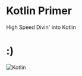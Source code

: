 # Kotlin Primer

High Speed Divin' into Kotlin

# :)

![Kotlin](https://logos-download.com/wp-content/uploads/2016/10/Kotlin_logo_wordmark.png)
